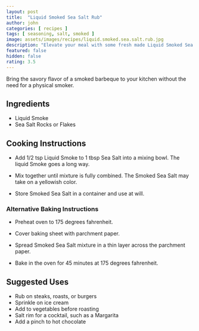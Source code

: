```yaml
---
layout: post
title:  "Liquid Smoked Sea Salt Rub"
author: john
categories: [ recipes ]
tags: [ seasoning, salt, smoked ]
image: assets/images/recipes/liquid.smoked.sea.salt.rub.jpg
description: "Elevate your meal with some fresh made Liquid Smoked Sea Salt Rub."
featured: false
hidden: false
rating: 3.5
---
```


Bring the savory flavor of a smoked barbeque to your kitchen without the need for a physical smoker.

## Ingredients

- Liquid Smoke
- Sea Salt Rocks or Flakes

## Cooking Instructions

- Add 1/2 tsp Liquid Smoke to 1 tbsp Sea Salt into a mixing bowl.  The liquid Smoke goes a long way.

- Mix together until mixture is fully combined.  The Smoked Sea Salt may take on a yellowish color.

- Store Smoked Sea Salt in a container and use at will.

### Alternative Baking Instructions

- Preheat oven to 175 degrees fahrenheit.

- Cover baking sheet with parchment paper.

- Spread Smoked Sea Salt mixture in a thin layer across the parchment paper.

- Bake in the oven for 45 minutes at 175 degrees fahrenheit.

## Suggested Uses

- Rub on steaks, roasts, or burgers
- Sprinkle on ice cream
- Add to vegetables before roasting
- Salt rim for a cocktail, such as a Margarita
- Add a pinch to hot chocolate
